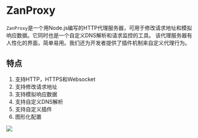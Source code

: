 # ZanProxy

```ZanProxy```是一个用Node.js编写的HTTP代理服务器，可用于修改请求地址和模拟响应数据。它同时也是一个自定义DNS解析和请求监控的工具。
该代理服务器有人性化的界面，简单易用。我们还为开发者提供了插件机制来自定义代理行为。

## 特点

1. 支持HTTP，HTTPS和Websocket
2. 支持修改请求地址
3. 支持模拟响应数据
4. 支持自定义DNS解析
5. 支持自定义插件
6. 图形化配置

<img src="https://img.yzcdn.cn/public_files/2018/03/29/538c49fa295df7dc7184d75fc1c1ab99.png" />